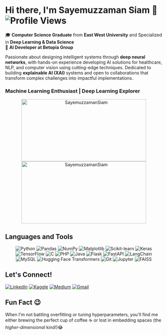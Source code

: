 # Hi there, I'm Sayemuzzaman Siam 👋  ![Profile Views](https://komarev.com/ghpvc/?username=sayemuzzamansiam&color=blue&style=flat-square) 

🎓 **Computer Science Graduate** from **East West University** and Specialized in **Deep Learning & Data Science** <br/>
💼 **AI Developer at Betopia Group**


Passionate about designing intelligent systems through **deep neural networks**, with hands-on experience developing AI solutions for healthcare, NLP, and computer vision using cutting-edge techniques. Dedicated to building **explainable AI (XAI)** systems and open to collaborations that transform complex challenges into impactful implementations.


### Machine Learning Enthusiast | Deep Learning Explorer
<p align="center">
  <img src="https://github-readme-stats.vercel.app/api?username=sayemuzzamansiam&show_icons=true&theme=radical" alt="SayemuzzamanSiam" GitHub Stats width=400 height=200"/>  <br>
 <img  src="https://github-readme-streak-stats.herokuapp.com/?user=sayemuzzamansiam&show_icons=true&theme=highcontrast" alt="SayemuzzamanSiam" width=400 height=200/>
<!--love the theme: highcontrast,radical,tokyonight,gruvbox,merko,dark -->
</p>


## Languages and Tools
<p align="center">
  <img alt="Python" src="https://img.shields.io/badge/-Python-black?style=flat-square&logo=Python">
  <img alt="Pandas" src="https://img.shields.io/badge/-Pandas-black?style=flat-square&logo=pandas&logoColor=white">
  <img alt="NumPy" src="https://img.shields.io/badge/-NumPy-black?style=flat-square&logo=numpy&logoColor=white">
  <img alt="Matplotlib" src="https://img.shields.io/badge/-Matplotlib-black?style=flat-square&logo=python&logoColor=white">
  <img alt="Scikit-learn" src="https://img.shields.io/badge/-Scikit_learn-black?style=flat-square&logo=scikit-learn">
  <img alt="Keras" src="https://img.shields.io/badge/-Keras-black?style=flat-square&logo=Keras">
  <img alt="TensorFlow" src="https://img.shields.io/badge/-TensorFlow-black?style=flat-square&logo=TensorFlow">
  <img alt="C" src="https://img.shields.io/badge/-C-black?style=flat-square&logo=c">
  <img alt="PHP" src="https://img.shields.io/badge/-PHP-black?style=flat-square&logo=php">
  <img alt="Java" src="https://img.shields.io/badge/-Java-black?style=flat-square&logo=java">
  <img alt="Flask" src="https://img.shields.io/badge/Flask-000000?logo=flask&logoColor=white">
  <img alt="FastAPI" src="https://img.shields.io/badge/FastAPI-000000?style=flat-square&logo=fastapi&logoColor=white">
  <img alt="LangChain" src="https://img.shields.io/badge/LangChain-000000?style=flat-square&logo=langchain&logoColor=white">
  <img alt="MySQL" src="https://img.shields.io/badge/MySQL-000000?style=flat-square&logo=mysql&logoColor=white">
  <img alt="Hugging Face Transformers" src="https://img.shields.io/badge/Hugging%20Face%20Transformers-FFB7A9?style=flat-square&logo=huggingface&logoColor=black">
  <img alt="Git" src="https://img.shields.io/badge/Git-F05032?style=flat-square&logo=git&logoColor=white">
  <img alt="Jupyter" src="https://img.shields.io/badge/Jupyter-F37626?style=flat-square&logo=jupyter&logoColor=white">
  <img alt="FAISS" src="https://img.shields.io/badge/-FAISS-blue?style=flat-square&logo=faiss">

<!--<img alt="PyTorch" src="https://img.shields.io/badge/-PyTorch-black?style=flat-square&logo=pytorch"> -->
</p>


<!--
# 📊 GitHub Stats:
![](https://github-readme-streak-stats.herokuapp.com/?user=sayemuzzamansiam&theme=dark&hide_border=true)<br/>
![](https://github-readme-stats.vercel.app/api/top-langs/?username=sayemuzzamansiam&theme=dark&hide_border=true&include_all_commits=true&count_private=true&layout=compact)
-->
<!--
## 🏆 GitHub Trophies
![](https://github-profile-trophy.vercel.app/?username=sayemuzzamansiam&theme=radical&no-frame=true&no-bg=false&margin-w=4)
-->


## Let's Connect!
[![LinkedIn](https://img.shields.io/badge/LinkedIn-0077B5?style=for-the-badge&logo=linkedin&logoColor=white)](https://www.linkedin.com/in/sayemuzzamansiam/)
[![Kaggle](https://img.shields.io/badge/Kaggle-20BEFF?style=for-the-badge&logo=kaggle&logoColor=white)](https://www.kaggle.com/sayemuzzaman)
[![Medium](https://img.shields.io/badge/Medium-12100E?style=for-the-badge&logo=medium&logoColor=white)](https://medium.com/@sayemuzzamansiam)
[![Gmail](https://img.shields.io/badge/Gmail-D14836?style=for-the-badge&logo=gmail&logoColor=white)](mailto:sayemuzzaman505@gmail.com)


## Fun Fact 😉 
When I'm not battling overfitting or tuning hyperparameters, you'll find me either brewing the perfect cup of coffee ☕ or lost in embedding spaces (the *higher-dimensional* kind!)😂
